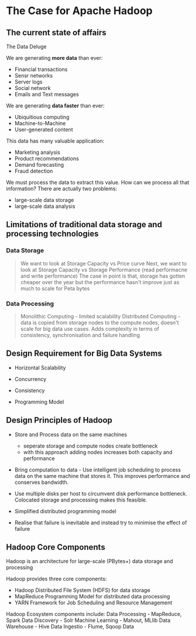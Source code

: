 <!---
The Case for Apache Hadoop
Author: Shifath Nafis
Date: 4th May, 2015
-->

# The Case for Apache Hadoop

## The current state of affairs

The Data Deluge

We are generating **more data** than ever:
* Financial transactions
* Sensr networks
* Server logs
* Social network
* Emails and Text messages

We are generating **data faster** than ever:
* Ubiquitious computing
* Machine-to-Machine 
* User-generated content

This data has many valuable application: 
* Marketing analysis
* Product recommendations
* Demand forecasting
* Fraud detection

We must process the data to extract this value.
How can we process all that information? There are actually two problems:
* large-scale data storage
* large-scale data analysis

## Limitations of traditional data storage and processing technologies

### Data Storage

> We want to look at Storage Capacity vs Price curve
> Next, we want to look at Storage Capacity vs Storage Performance (read performacne and write performance)
> The case in point is that, storage has gotten cheaper over the year but the performance hasn't improve just as much to scale for Peta bytes 

### Data Processing

> Monolithic Computing - limited scalability
> Distributed Computing - data is copied from storage nodes to the compute nodes, doesn't scale for big data use cases. Adds complexity in terms of consistency, synchronisation and failure handling

## Design Requirement for Big Data Systems

* Horizontal Scalability

* Concurrency 

* Consistency

* Programming Model

## Design Principles of Hadoop 

* Store and Process data on the same machines
    * seperate  storage and compute nodes create bottleneck
    * with this approach adding nodes increases both capacity and performance 

* Bring computation to data - Use intelligent job scheduling to process data on the same machine that stores it. This improves performance and conserves bandwidth.  

* Use multiple disks per host to circumvent disk performance bottleneck. Colocated storage and processing makes this feasible. 

* Simplified distributed programming model 

* Realise that failure is inevitable and instead try to minimise the effect of failure

## Hadoop Core Components

Hadoop is an architecture for large-scale (PBytes+) data storage and processing

Hadoop provides three core components:
* Hadoop Distributed File System (HDFS) for data storage
* MapReduce Programming Model for distributed data processing
* YARN Framework for Job Scheduling and Resource Management

Hadoop Ecosystem components include:
Data Processing - MapReduce, Spark
Data Discovery - Solr
Machine Learning - Mahout, MLlib
Data Warehouse - Hive
Data Ingestio - Flume, Sqoop
Data 






